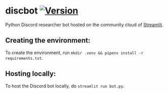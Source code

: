 # discbot [![Version](https://img.shields.io/badge/python-v.3.11.4-31BD50?logo=python&logoColor=949CA4)](https://www.python.org/downloads/release/python-3114)
Python Discord researcher bot hosted on the community cloud of [Streamlit](https://streamlit.io).

Creating the environment:
---------------------------------
To create the environment, run `mkdir .venv && pipenv install -r requirements.txt`.

Hosting locally:
---------------------------------
To host the Discord bot locally, do `streamlit run bot.py`.

